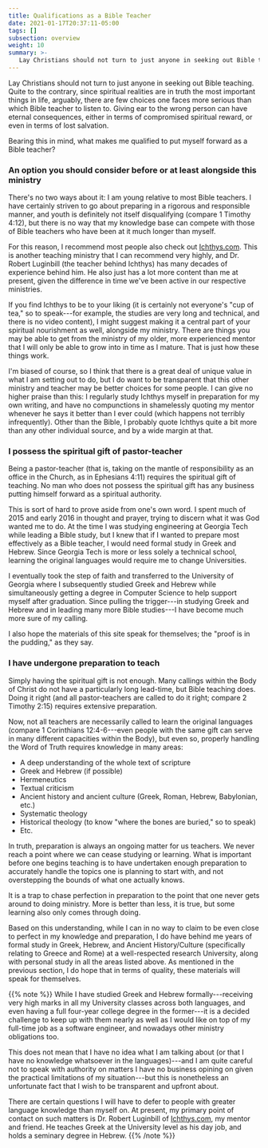 ```yaml
---
title: Qualifications as a Bible Teacher
date: 2021-01-17T20:37:11-05:00
tags: []
subsection: overview
weight: 10
summary: >-
   Lay Christians should not turn to just anyone in seeking out Bible teaching. Quite to the contrary, since spiritual realities are in truth the most important things in life, arguably, there are few choices one faces more serious than which Bible teacher to listen to. Giving ear to the wrong person can have eternal consequences, either in terms of compromised spiritual reward, or even in terms of lost salvation. Bearing this in mind, this page aims to explain what makes me qualified to put myself forward as a Bible teacher.
---
```


Lay Christians should not turn to just anyone in seeking out Bible teaching. Quite to the contrary, since spiritual realities are in truth the most important things in life, arguably, there are few choices one faces more serious than which Bible teacher to listen to. Giving ear to the wrong person can have eternal consequences, either in terms of compromised spiritual reward, or even in terms of lost salvation. 

Bearing this in mind, what makes me qualified to put myself forward as a Bible teacher?

### An option you should consider before or at least alongside this ministry

There's no two ways about it: I am young relative to most Bible teachers. I have certainly striven to go about preparing in a rigorous and responsible manner, and youth is definitely not itself disqualifying (compare 1 Timothy 4:12), but there is no way that my knowledge base can compete with those of Bible teachers who have been at it much longer than myself.

For this reason, I recommend most people also check out [Ichthys.com](https://ichthys.com/). This is another teaching ministry that I can recommend very highly, and Dr. Robert Luginbill (the teacher behind Ichthys) has many decades of experience behind him. He also just has a lot more content than me at present, given the difference in time we've been active in our respective ministries.

If you find Ichthys to be to your liking (it is certainly not everyone's "cup of tea," so to speak---for example, the studies are very long and technical, and there is no video content), I might suggest making it a central part of your spiritual nourishment as well, alongside my ministry. There are things you may be able to get from the ministry of my older, more experienced mentor that I will only be able to grow into in time as I mature. That is just how these things work.

I'm biased of course, so I think that there is a great deal of unique value in what I am setting out to do, but I do want to be transparent that this other ministry and teacher may be better choices for some people. I can give no higher praise than this: I regularly study Ichthys myself in preparation for my own writing, and have no compunctions in shamelessly quoting my mentor whenever he says it better than I ever could (which happens not terribly infrequently). Other than the Bible, I probably quote Ichthys quite a bit more than any other individual source, and by a wide margin at that.

### I possess the spiritual gift of pastor-teacher

Being a pastor-teacher (that is, taking on the mantle of responsibility as an office in the Church, as in Ephesians 4:11) requires the spiritual gift of teaching. No man who does not possess the spiritual gift has any business putting himself forward as a spiritual authority.

This is sort of hard to prove aside from one's own word. I spent much of 2015 and early 2016 in thought and prayer, trying to discern what it was God wanted me to do. At the time I was studying engineering at Georgia Tech while leading a Bible study, but I knew that if I wanted to prepare most effectively as a Bible teacher, I would need formal study in Greek and Hebrew. Since Georgia Tech is more or less solely a technical school, learning the original languages would require me to change Universities.

I eventually took the step of faith and transferred to the University of Georgia where I subsequently studied Greek and Hebrew while simultaneously getting a degree in Computer Science to help support myself after graduation. Since pulling the trigger---in studying Greek and Hebrew and in leading many more Bible studies---I have become much more sure of my calling.

I also hope the materials of this site speak for themselves; the "proof is in the pudding," as they say.

### I have undergone preparation to teach

Simply having the spiritual gift is not enough. Many callings within the Body of Christ do not have a particularly long lead-time, but Bible teaching does. Doing it right (and all pastor-teachers are called to do it right; compare 2 Timothy 2:15) requires extensive preparation.

Now, not all teachers are necessarily called to learn the original languages (compare 1 Corinthians 12:4-6---even people with the same gift can serve in many different capacities within the Body), but even so, properly handling the Word of Truth requires knowledge in many areas:

- A deep understanding of the whole text of scripture
- Greek and Hebrew (if possible)
- Hermeneutics
- Textual criticism
- Ancient history and ancient culture (Greek, Roman, Hebrew, Babylonian, etc.)
- Systematic theology
- Historical theology (to know "where the bones are buried," so to speak)
- Etc.

In truth, preparation is always an ongoing matter for us teachers. We never reach a point where we can cease studying or learning. What is important before one begins teaching is to have undertaken enough preparation to accurately handle the topics one is planning to start with, and not overstepping the bounds of what one actually knows.

It is a trap to chase perfection in preparation to the point that one never gets around to doing ministry. More is better than less, it is true, but some learning also only comes through doing.

Based on this understanding, while I can in no way to claim to be even close to perfect in my knowledge and preparation, I do have behind me years of formal study in Greek, Hebrew, and Ancient History/Culture (specifically relating to Greece and Rome) at a well-respected research University, along with personal study in all the areas listed above. As mentioned in the previous section, I do hope that in terms of quality, these materials will speak for themselves.

{{% note %}}
While I have studied Greek and Hebrew formally---receiving very high marks in all my University classes across both languages, and even having a full four-year college degree in the former---it is a decided challenge to keep up with them nearly as well as I would like on top of my full-time job as a software engineer, and nowadays other ministry obligations too.

This does not mean that I have no idea what I am talking about (or that I have no knowledge whatsoever in the languages)---and I am quite careful not to speak with authority on matters I have no business opining on given the practical limitations of my situation---but this is nonetheless an unfortunate fact that I wish to be transparent and upfront about.

There are certain questions I will have to defer to people with greater language knowledge than myself on. At present, my primary point of contact on such matters is Dr. Robert Luginbill of [Ichthys.com](https://ichthys.com/), my mentor and friend. He teaches Greek at the University level as his day job, and holds a seminary degree in Hebrew.
{{% /note %}}
